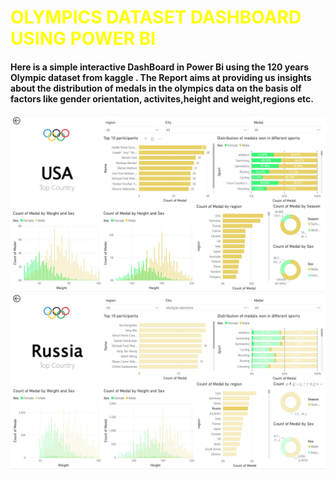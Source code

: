<h1 style="color:yellow">OLYMPICS DATASET DASHBOARD USING POWER BI</h1>

#### Here is a simple interactive DashBoard in Power Bi using the 120 years Olympic dataset from kaggle . The Report aims at providing us insights about the distribution of medals in the olympics data on the basis olf factors like gender orientation, activites,height and weight,regions etc.

![Dashboard Image](dashboard_full.jpg)
![Dashboard Image](dashboard2.jpg)
